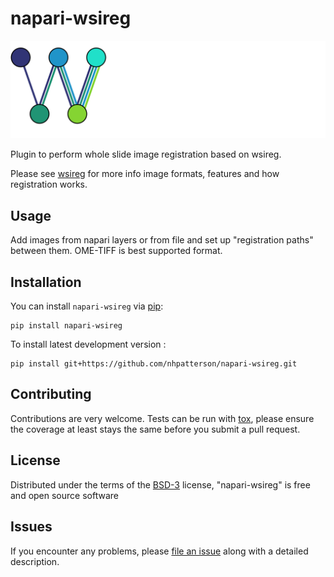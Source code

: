 # napari-wsireg

![Alt text](src/napari_wsireg/gui/resources/wsireg-logo.svg?raw=true "wsireg")

[//]: # ([![License]&#40;https://img.shields.io/pypi/l/napari-wsireg.svg?color=green&#41;]&#40;https://github.com/nhpatterson/napari-wsireg/raw/main/LICENSE&#41;)

[//]: # ([![PyPI]&#40;https://img.shields.io/pypi/v/napari-wsireg.svg?color=green&#41;]&#40;https://pypi.org/project/napari-wsireg&#41;)

[//]: # ([![Python Version]&#40;https://img.shields.io/pypi/pyversions/napari-wsireg.svg?color=green&#41;]&#40;https://python.org&#41;)

[//]: # ([![tests]&#40;https://github.com/nhpatterson/napari-wsireg/workflows/tests/badge.svg&#41;]&#40;https://github.com/nhpatterson/napari-wsireg/actions&#41;)

[//]: # ([![napari hub]&#40;https://img.shields.io/endpoint?url=https://api.napari-hub.org/shields/napari-wsireg&#41;]&#40;https://napari-hub.org/plugins/napari-wsireg&#41;)


Plugin to perform whole slide image registration based on wsireg.

Please see [wsireg](https://github.com/nhpatterson/wsireg) for more info image formats, features and how registration works.

## Usage

Add images from napari layers or from file and set up "registration paths" between them. OME-TIFF is best supported format.

## Installation

You can install `napari-wsireg` via [pip]:

    pip install napari-wsireg



To install latest development version :

    pip install git+https://github.com/nhpatterson/napari-wsireg.git


## Contributing

Contributions are very welcome. Tests can be run with [tox], please ensure
the coverage at least stays the same before you submit a pull request.

## License

Distributed under the terms of the [BSD-3] license,
"napari-wsireg" is free and open source software

## Issues

If you encounter any problems, please [file an issue] along with a detailed description.

[napari]: https://github.com/napari/napari
[Cookiecutter]: https://github.com/audreyr/cookiecutter
[@napari]: https://github.com/napari
[MIT]: http://opensource.org/licenses/MIT
[BSD-3]: http://opensource.org/licenses/BSD-3-Clause
[GNU GPL v3.0]: http://www.gnu.org/licenses/gpl-3.0.txt
[GNU LGPL v3.0]: http://www.gnu.org/licenses/lgpl-3.0.txt
[Apache Software License 2.0]: http://www.apache.org/licenses/LICENSE-2.0
[Mozilla Public License 2.0]: https://www.mozilla.org/media/MPL/2.0/index.txt
[cookiecutter-napari-plugin]: https://github.com/napari/cookiecutter-napari-plugin

[file an issue]: https://github.com/nhpatterson/napari-wsireg/issues

[napari]: https://github.com/napari/napari
[tox]: https://tox.readthedocs.io/en/latest/
[pip]: https://pypi.org/project/pip/
[PyPI]: https://pypi.org/
